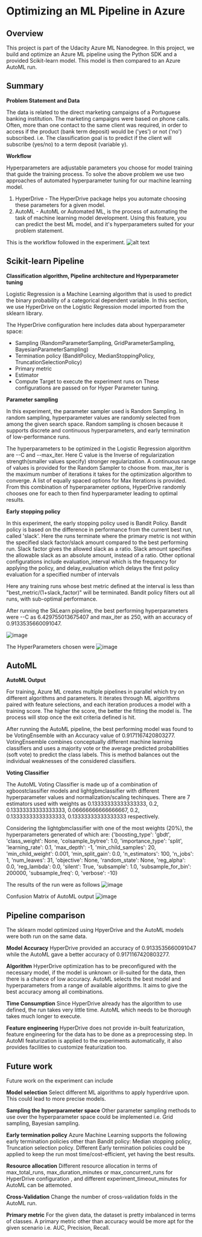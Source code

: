 # Optimizing an ML Pipeline in Azure

## Overview
This project is part of the Udacity Azure ML Nanodegree.
In this project, we build and optimize an Azure ML pipeline using the Python SDK and a provided Scikit-learn model.
This model is then compared to an Azure AutoML run.

## Summary
**Problem Statement and Data**

The data is related to the direct marketing campaigns of a Portuguese banking institution. The marketing campaigns were based on phone calls. Often, more than one contact to the same client was required, in order to access if the product (bank term deposit) would be ('yes') or not ('no') subscribed.
i.e. The classification goal is to predict if the client will subscribe (yes/no) to a term deposit (variable y).

**Workflow**

Hyperparameters are adjustable parameters you choose for model training that guide the training process. To solve the above problem we use two approaches of automated hyperparameter tuning for our machine learning model.
1) HyperDrive - The HyperDrive package helps you automate choosing these parameters for a given model.
2) AutoML - AutoML or Automated ML, is the process of automating the task of machine learning model development. Using this feature, you can predict the best ML model, and it's hyperparameters suited for your problem statement.

This is the workflow followed in the experiment.
![alt text](https://video.udacity-data.com/topher/2020/September/5f639574_creating-and-optimizing-an-ml-pipeline/creating-and-optimizing-an-ml-pipeline.png)

## Scikit-learn Pipeline
**Classification algorithm, Pipeline architecture and Hyperparameter tuning**

Logistic Regression is a Machine Learning algorithm that is used to predict the binary probability of a categorical dependent variable.
In this section, we use HyperDrive on the Logistic Regression model imported from the sklearn library.

The HyperDrive configuration here includes data about hyperparameter space: 
- Sampling (RandomParameterSampling, GridParameterSampling, BayesianParameterSampling) 
- Termination policy (BanditPolicy, MedianStoppingPolicy, TruncationSelectionPolicy)
- Primary metric
- Estimator
- Compute Target to execute the experiment runs on
These configurations are passed on for Hyper Parameter tuning.

**Parameter sampling**

In this experiment, the parameter sampler used is Random Sampling. 
In random sampling, hyperparameter values are randomly selected from among the given search space.
Random sampling is chosen because it supports discrete and continuous hyperparameters, and early termination of low-performance runs.

The hyperparameters to be optimized in the Logistic Regression algorithm are --C and --max_iter. 
Here C value is the Inverse of regularization strength(smaller values specify) stronger regularization. A continuous range of values is provided for the Random Sampler to choose from.
max_iter is the maximum number of iterations it takes for the optimization algorithm to converge. A list of equally spaced options for Max Iterations is provided.
From this combination of hyperparameter options, HyperDrive randomly chooses one for each to then find hyperparameter leading to optimal results.

**Early stopping policy**

In this experiment, the early stopping policy used is Bandit Policy. Bandit policy is based on the difference in performance from the current best run, called 'slack'. Here the runs terminate where the primary metric is not within the specified slack factor/slack amount compared to the best performing run. 
Slack factor gives the allowed slack as a ratio. Slack amount specifies the allowable slack as an absolute amount, instead of a ratio. Other optional configurations include evaluation_interval which is the frequency for applying the policy, and delay_evaluation which delays the first policy evaluation for a specified number of intervals

Here any training runs whose best metric defined at the interval is less than "best_metric/(1+slack_factor)" will be terminated. Bandit policy filters out all runs, with sub-optimal performance.

After running the SkLearn pipeline, the best performing hyperparameters were --C as 6.429755013675407 and max_iter as 250, with an accuracy of 0.9133535660091047.


![image](https://user-images.githubusercontent.com/59551550/103478556-91954980-4ded-11eb-8321-6a08749ebd74.png)

The HyperParameters chosen were 
![image](https://user-images.githubusercontent.com/59551550/103473508-6431a700-4dbf-11eb-83ba-8f4b4c821250.png)


## AutoML
**AutoML Output**

For training, Azure ML creates multiple pipelines in parallel which try on different algorithms and parameters. It iterates through ML algorithms paired with feature selections, and each iteration produces a model with a training score. The higher the score, the better the fitting the model is. The process will stop once the exit criteria defined is hit.

After running the AutoML pipeline, the best performing model was found to be VotingEnsemble with an Accuracy value of 0.9171167420803277.
VotingEnsemble combines conceptually different machine learning classifiers and uses a majority vote or the average predicted probabilities (soft vote) to predict the class labels. This is method balances out the individual weaknesses of the considered classifiers.

**Voting Classifier**

The AutoML Voting Classifier is made up of a combination of xgboostclassifier models and lightgbmclassifier with different hyperparameter values and normalization/scaling techinques. There are 7 estimators used with weights as 0.13333333333333333, 0.2, 0.13333333333333333, 0.06666666666666667, 0.2, 0.13333333333333333, 0.13333333333333333 respectively.

Considering the lightgbmclassifier with one of the most weights (20%), the hyperparameters generated of which are: 
{'boosting_type': 'gbdt', 'class_weight': None, 'colsample_bytree': 1.0, 'importance_type': 'split', 'learning_rate': 0.1, 'max_depth': -1, 'min_child_samples': 20, 'min_child_weight': 0.001, 'min_split_gain': 0.0, 'n_estimators': 100, 'n_jobs': 1, 'num_leaves': 31, 'objective': None, 'random_state': None, 'reg_alpha': 0.0, 'reg_lambda': 0.0, 'silent': True, 'subsample': 1.0, 'subsample_for_bin': 200000, 'subsample_freq': 0, 'verbose': -10}


The results of the run were as follows
![image](https://user-images.githubusercontent.com/59551550/103473514-6b58b500-4dbf-11eb-915d-eaeebe37e5cd.png)

Confusion Matrix of AutoML output
![image](https://user-images.githubusercontent.com/59551550/103473516-714e9600-4dbf-11eb-8030-6227263cd8d9.png)


## Pipeline comparison
The sklearn model optimized using HpyerDrive and the AutoML models were both run on the same data.

**Model Accuracy**
HyperDrive provided an accuracy of 0.9133535660091047 while the AutoML gave a better accuracy of 0.9171167420803277.

**Algorithm**
HyperDrive optimization has to be preconfigured with the necessary model, if the model is unknown or ill-suited for the data, then there is a chance of low accuracy. AutoML selects the best model and hyperparameters from a range of available algorithms. It aims to give the best accuracy among all combinations.

**Time Consumption**
Since HyperDrive already has the algorithm to use defined, the run takes very little time. AutoML which needs to be thorough takes much longer to execute.

**Feature engineering**
HyperDrive does not provide in-built featurization, feature engineering for the data has to be done as a preprocessing step. In AutoMl featurization is applied to the experiments automatically, it also provides facilities to customize featurization too.

## Future work
Future work on the experiment can include

**Model selection** Select different ML algorithms to apply hyperdrive upon. This could lead to more precise models.

**Sampling the hyperparameter space** Other parameter sampling methods to use over the hyperparameter space could be implemented i.e. Grid sampling, Bayesian sampling.

**Early termination policy** Azure Machine Learning supports the following early termination policies other than Bandit policy: Median stopping policy, Truncation selection policy. Different Early termination policies could be applied to keep the run most time/cost-efficient, yet having the best results. 

**Resource allocation** Different resource allocation in terms of max_total_runs, max_duration_minutes  or max_concurrent_runs for HyperDrive configuration , and different  experiment_timeout_minutes for AutoML can be attemoted.

**Cross-Validation** Change the number of cross-validation folds in the AutoML run.

**Primary metric** For the given data, the dataset is pretty imbalanced in terms of classes. A primary metric other than accuracy would be more apt for the given scenario i.e. AUC, Precision, Recall.


